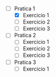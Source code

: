 - [ ] Pratica 1
    - [x] Exercicio 1
    - [ ] Exercicio 2
    - [ ] Exercicio 3
- [ ] Pratica 2
    - [ ] Exercicio 1
    - [ ] Exercicio 2
    - [ ] Exercicio 3
- [ ] Pratica 3
    - [ ] Exercicio 1